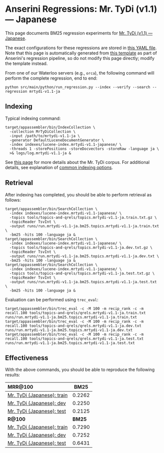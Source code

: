 # Anserini Regressions: Mr. TyDi (v1.1) &mdash; Japanese

This page documents BM25 regression experiments for [Mr. TyDi (v1.1) &mdash; Japanese](https://github.com/castorini/mr.tydi).

The exact configurations for these regressions are stored in [this YAML file](../../src/main/resources/regression/mrtydi-v1.1-ja.yaml).
Note that this page is automatically generated from [this template](../../src/main/resources/docgen/templates/mrtydi-v1.1-ja.template) as part of Anserini's regression pipeline, so do not modify this page directly; modify the template instead.

From one of our Waterloo servers (e.g., `orca`), the following command will perform the complete regression, end to end:

```
python src/main/python/run_regression.py --index --verify --search --regression mrtydi-v1.1-ja
```

## Indexing

Typical indexing command:

```
target/appassembler/bin/IndexCollection \
  -collection MrTyDiCollection \
  -input /path/to/mrtydi-v1.1-ja \
  -generator DefaultLuceneDocumentGenerator \
  -index indexes/lucene-index.mrtydi-v1.1-japanese/ \
  -threads 1 -storePositions -storeDocvectors -storeRaw -language ja \
  >& logs/log.mrtydi-v1.1-ja &
```

See [this page](https://github.com/castorini/mr.tydi) for more details about the Mr. TyDi corpus.
For additional details, see explanation of [common indexing options](../../docs/common-indexing-options.md).

## Retrieval

After indexing has completed, you should be able to perform retrieval as follows:

```
target/appassembler/bin/SearchCollection \
  -index indexes/lucene-index.mrtydi-v1.1-japanese/ \
  -topics tools/topics-and-qrels/topics.mrtydi-v1.1-ja.train.txt.gz \
  -topicReader TsvInt \
  -output runs/run.mrtydi-v1.1-ja.bm25.topics.mrtydi-v1.1-ja.train.txt \
  -bm25 -hits 100 -language ja &
target/appassembler/bin/SearchCollection \
  -index indexes/lucene-index.mrtydi-v1.1-japanese/ \
  -topics tools/topics-and-qrels/topics.mrtydi-v1.1-ja.dev.txt.gz \
  -topicReader TsvInt \
  -output runs/run.mrtydi-v1.1-ja.bm25.topics.mrtydi-v1.1-ja.dev.txt \
  -bm25 -hits 100 -language ja &
target/appassembler/bin/SearchCollection \
  -index indexes/lucene-index.mrtydi-v1.1-japanese/ \
  -topics tools/topics-and-qrels/topics.mrtydi-v1.1-ja.test.txt.gz \
  -topicReader TsvInt \
  -output runs/run.mrtydi-v1.1-ja.bm25.topics.mrtydi-v1.1-ja.test.txt \
  -bm25 -hits 100 -language ja &
```

Evaluation can be performed using `trec_eval`:

```
target/appassembler/bin/trec_eval -c -M 100 -m recip_rank -c -m recall.100 tools/topics-and-qrels/qrels.mrtydi-v1.1-ja.train.txt runs/run.mrtydi-v1.1-ja.bm25.topics.mrtydi-v1.1-ja.train.txt
target/appassembler/bin/trec_eval -c -M 100 -m recip_rank -c -m recall.100 tools/topics-and-qrels/qrels.mrtydi-v1.1-ja.dev.txt runs/run.mrtydi-v1.1-ja.bm25.topics.mrtydi-v1.1-ja.dev.txt
target/appassembler/bin/trec_eval -c -M 100 -m recip_rank -c -m recall.100 tools/topics-and-qrels/qrels.mrtydi-v1.1-ja.test.txt runs/run.mrtydi-v1.1-ja.bm25.topics.mrtydi-v1.1-ja.test.txt
```

## Effectiveness

With the above commands, you should be able to reproduce the following results:

| **MRR@100**                                                                                                  | **BM25**  |
|:-------------------------------------------------------------------------------------------------------------|-----------|
| [Mr. TyDi (Japanese): train](https://github.com/castorini/mr.tydi)                                           | 0.2262    |
| [Mr. TyDi (Japanese): dev](https://github.com/castorini/mr.tydi)                                             | 0.2250    |
| [Mr. TyDi (Japanese): test](https://github.com/castorini/mr.tydi)                                            | 0.2125    |
| **R@100**                                                                                                    | **BM25**  |
| [Mr. TyDi (Japanese): train](https://github.com/castorini/mr.tydi)                                           | 0.7290    |
| [Mr. TyDi (Japanese): dev](https://github.com/castorini/mr.tydi)                                             | 0.7252    |
| [Mr. TyDi (Japanese): test](https://github.com/castorini/mr.tydi)                                            | 0.6431    |
